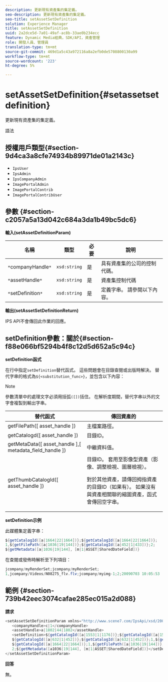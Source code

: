 ```yaml
---
description: 更新現有資產集的集定義。
seo-description: 更新現有資產集的集定義。
seo-title: setAssetSetDefinition
solution: Experience Manager
title: setAssetSetDefinition
uuid: 2a2dce5d-7a01-49af-ac8b-33ae0b234ecc
feature: Dynamic Media經典，SDK/API，資產管理
role: 開發人員、管理員
translation-type: tm+mt
source-git-commit: 469d1a5c43a972116a8a2efb0de5708800130a99
workflow-type: tm+mt
source-wordcount: '223'
ht-degree: 5%

---
```



# setAssetSetDefinition{#setassetsetdefinition}

更新現有資產集的集定義。

語法

## 授權用戶類型{#section-9d4ca3a8cfe74934b89971de01a2143c}

* `IpsUser`
* `IpsAdmin`
* `IpsCompanyAdmin`
* `ImagePortalAdmin`
* `ImagePortalContrib`
* `ImagePortalContribUser`

## 參數 {#section-c2057a5a13d042c684a3da1b49bc5dc6}

**輸入(setAssetDefinitionParam)**

| 名稱 | 類型 | 必要 | 說明 |
|---|---|---|---|
| `*`companyHandle`*` | `xsd:string` | 是 | 具有資產集的公司的控制代碼。 |
| `*`assetHandle`*` | `xsd:string` | 是 | 資產集控制代碼 |
| `*`setDefinition`*` | `xsd:string` | 是 | 定義字串。 請參閱以下內容。 |

**輸出(setAssetSetDefinitionReturn)**

IPS API不會傳回此作業的回應。

## setDefinition參數：關於{#section-f88e066bf5294b4f8c12d5d652a5c94c}

**setDefinition函式**

在行中指定`setDefinition`替代函式。 這些問題會在目錄查閱或出版時解決。 替代字串的格式為`${<substitution_func>}`，並包含以下內容：

>[!NOTE]
>
>參數清單中的處理文字必須用括弧`([])`括住。 在解析度期間，替代字串以外的文字會複製到輸出字串。

<table id="table_A93D2C273B694C289208AA926B2597CD"> 
 <thead> 
  <tr> 
   <th colname="col1" class="entry"> 替代函式 </th> 
   <th colname="col2" class="entry"> 傳回資產的 </th> 
  </tr> 
 </thead>
 <tbody> 
  <tr> 
   <td colname="col1"> <span class="codeph"> getFilePath([  <span class="varname"> asset_handle </span>])  </span> </td> 
   <td colname="col2"> 主檔案路徑。 </td> 
  </tr> 
  <tr> 
   <td colname="col1"> <span class="codeph"> getCatalogd([  <span class="varname"> asset_handle </span>])  </span> </td> 
   <td colname="col2"> 目錄ID。 </td> 
  </tr> 
  <tr> 
   <td colname="col1"> <span class="codeph"> getMetaData([  <span class="varname"> asset_handle  </span>],[  <span class="varname"> metadata_field_handle  </span>])  </span> </td> 
   <td colname="col2"> 中繼資料值。 </td> 
  </tr> 
  <tr> 
   <td colname="col1"> <span class="codeph"> getThumbCatalogId([  <span class="varname"> asset_handle </span>])  </span> </td> 
   <td colname="col2"> 目錄ID。 套用至影像型資產（影像、調整檢視、圖層檢視）。 <p>對於其他資產，請傳回拇指資產的目錄ID（如果有）。 如果沒有與資產相關聯的縮圖資產，函式會傳回空字串。 </p> </td> 
  </tr> 
 </tbody> 
</table>

**setDefinition示例**

此媒體集定義字串：

```java
${getCatalogId([a|1664|22|1664])};${getCatalogId([a|1664|22|1664])}; 
1,${getFilePath([a|1036|19|144])};${getCatalogId([a|452|1|433])};2; 
${getMetadata([a|1036|19|144], [m|1|ASSET|SharedDateField])}
```

在查閱或發佈時解析至下列項目：

```java
jcompany/myRenderSet;jcompany/myRenderSet; 
1,jcompany/Videos/N08275_flv.flv;jcompany/myimg-1;2;20090703 10:05:53
```

## 範例 {#section-739b42eec3074cafae285ec015a2d088}

**請求**

```java
<setAssetSetDefinitionParam xmlns="http://www.scene7.com/IpsApi/xsd/2009-07-31"> 
   <companyHandle>c|1</companyHandle> 
   <assetHandle>a|1802|44|1802</assetHandle> 
   <setDefinition>${getCatalogId([a|1553|1|1176])};${getCatalogId([a|1553|1|1176])};1;img1, 
   ${getCatalogId([a|632|1|452])};${getCatalogId([a|632|1|452])};1,${getCatalogId([a|1664|22|1664])}; 
   ${getCatalogId([a|1664|22|1664])};1,${getFilePath([a|1036|19|144])};${getCatalogId([ a|452|1|433])}; 
   2;${getMetadata([a1036|19|144], [m|1|ASSET|SharedDateField])}</setDefinition> 
</setAssetSetDefinitionParam>
```

**回答**

無。
